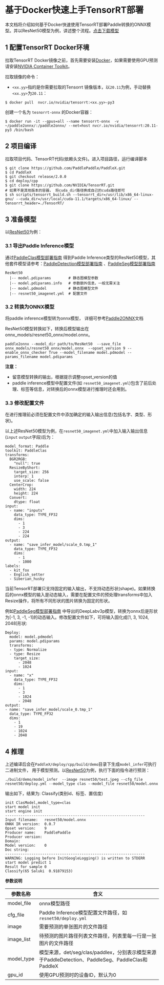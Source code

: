 # 基于Docker快速上手TensorRT部署

本文档将介绍如何基于Docker快速使用TensorRT部署Paddle转换的ONNX模型。并以ResNet50模型为例，讲述整个流程。[点击下载模型](https://bj.bcebos.com/paddlex/deploy2/models/resnet50_trt.tar.gz)

## 1 配置TensorRT Docker环境
拉取TensorRT Docker镜像之前，首先需要安装[Docker](https://docs.docker.com/engine/install/)，如果需要使用GPU预测请安装[NVIDIA Container Toolkit](https://github.com/NVIDIA/nvidia-docker)。


拉取镜像的命令：

- `<xx.yy>`指的是你需要拉取的Tensorrt 镜像版本，以`20.11`为例，手动替换`<xx.yy>`为`20.11`：

```
$ docker pull  nvcr.io/nvidia/tensorrt:<xx.yy>-py3
```

创建一个名为 `tesnorrt-onnx` 的Docker容器：

```
$ docker run -it --gpus=all --name tensorrt-onnx  -v ~/paddle2onnx/:/paddle2onnx/ --net=host nvcr.io/nvidia/tensorrt:20.11-py3 /bin/bash
```
## 2 项目编译

拉取项目代码、TensorRT代码(依赖头文件)。进入项目路径，运行编译脚本

```
$ git clone https://github.com/PaddlePaddle/PaddleX.git
$ cd PaddleX
$ git checkout release/2.0.0
$ cd deploy/cpp
$ git clone https://github.com/NVIDIA/TensorRT.git
# 如果不是其他版本的容器， 将cuda_dir路径换成自己的cuda路径即可
$ sh scripts/tensorrt_build.sh --tensorrt_dir=/usr/lib/x86_64-linux-gnu/ --cuda_dir=/usr/local/cuda-11.1/targets/x86_64-linux/ --tensorrt_header=./TensorRT/
```

## 3 准备模型

以[ResNet50](https://bj.bcebos.com/paddlex/deploy2/models/resnet50_trt.tar.gz)为例：

### 3.1 导出Paddle Inference模型

通过[PaddleClas模型部署指南](../../models/paddleclas.md) 得到Paddle Inference类型的ResNet50模型，其他套件模型请参考：[PaddleDetection模型部署指南](../../models/paddledetection.md) 、[PaddleSeg模型部署指南](../../models/paddleseg.md)

```
ResNet50
  |-- model.pdiparams        # 静态图模型参数
  |-- model.pdiparams.info   # 参数额外信息，一般无需关注
  |-- model.pdmodel          # 静态图模型文件
  |-- resnet50_imagenet.yml  # 配置文件
```

### 3.2 转换为ONNX模型

将paddle inference模型转为onnx模型， 详细可参考[Paddle2ONNX](https://github.com/PaddlePaddle/Paddle2ONNX.git)文档

ResNet50模型转换如下，转换后模型输出在 onnx_models/resnet50_onnx/model.onnx。

```
paddle2onnx --model_dir path/to/ResNet50  --save_file onnx_models/resnet50_onnx/model.onnx  --opset_version 9 --enable_onnx_checker True --model_filename model.pdmodel --params_filename model.pdiparams
```

**注意：**

- 留意模型转换的输出，根据提示调整opset_version的值
- paddle inference模型中配置文件(如 `resnet50_imagenet.yml`)包含了前后处理、标签等信息，对转换后的onnx模型进行推理时还会用到。

### 3.3 修改配置文件

在进行推理前必须在配置文件中添加确定的输入输出信息(包括名字、类型、形状)。

以上述ResNet50模型为例，在`resnet50_imagenet.yml`中加入输入输出信息(`input` `output`字段)后为：

```
model_format: Paddle
toolkit: PaddleClas
transforms:
  BGR2RGB:
    "null": true
  ResizeByShort:
    target_size: 256
    interp: 1
    use_scale: false
  CenterCrop:
    width: 224
    height: 224
  Convert:
    dtype: float
input:
  - name: "inputs"
    data_type: TYPE_FP32
    dims:
      - 1
      - 3
      - 224
      - 224
output:
  - name: "save_infer_model/scale_0.tmp_1"
    data_type: TYPE_FP32
    dims:
      - 1
      - 1000
labels:
  - kit_fox
  - English_setter
  - Siberian_husky
```

当前TensorRT部署只支持固定的输入输出，不支持动态形状(shape)。如果转换后的onnx模型的输入是动态输入，需要在配置文件的预处理transforms中加入Resize操作，将所有不同形状的图片转换为固定的形状。

例如[PaddleSeg模型部署指南](../../models/paddleseg.md) 中导出的DeepLabv3p模型，转换为onnx后是形状为[-1, 3, -1, -1]的动态输入。修改配置文件如下，可将输入固化成[1, 3, 1024, 2048]形状:

```
Deploy:
  model: model.pdmodel
  params: model.pdiparams
  transforms:
  - type: Normalize
  - type: Resize
    target_size:
      - 2048
      - 1024
input:
  - name: "x"
    data_type: TYPE_FP32
    dims:
      - 1
      - 3
      - 1024
      - 2048
output:
- name: "save_infer_model/scale_0.tmp_1"
  data_type: TYPE_FP32
  dims:
    - 1
    - 19
    - 1024
    - 2048
```

## 4 推理

上述编译后会在`PaddleX/deploy/cpp/build/demo`目录下生成`model_infer`可执行二进制文件， 用于模型预测。以[ResNet50](https://bj.bcebos.com/paddlex/deploy2/models/resnet50_trt.tar.gz)为例，执行下面的指令进行预测：

```
./build/demo/model_infer  --image resnet50/test.jpeg --cfg_file resnet50/deploy.yml --model_type clas --model_file resnet50/model.onnx
```

输出如下，结果为: Classify(类别id、标签、置信度)

```
init ClasModel,model_type=clas
start model init
start engine init
----------------------------------------------------------------
Input filename:   resnet50/model.onnx
ONNX IR version:  0.0.7
Opset version:    9
Producer name:    PaddlePaddle
Producer version:
Domain:
Model version:    0
Doc string:
----------------------------------------------------------------
WARNING: Logging before InitGoogleLogging() is written to STDERR
start model predict 1
Result for sample 0
Classify(65	Saluki	0.91879153)
```

**参数说明**

| 参数名称   | 含义                                                         |
| ---------- | ------------------------------------------------------------ |
| model_file | onnx模型路径                                                 |
| cfg_file   | Paddle Inference模型配置文件路径，如`resnet50/deploy.yml`    |
| image      | 需要预测的单张图片的文件路径                                 |
| image_list | 待预测的图片路径列表文件路径，列表里每一行是一张图片的文件路径 |
| model_type | 模型来源，det/seg/clas/paddlex，分别表示模型来源于PaddleDetection、PaddleSeg、PaddleClas和PaddleX |
| gpu_id     | 使用GPU预测时的设备ID，默认为0                               |
